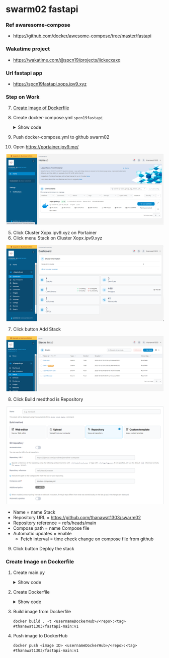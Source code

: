 # swarm02 fastapi

### Ref awaresome-compose
- https://github.com/docker/awesome-compose/tree/master/fastapi

### Wakatime project
- https://wakatime.com/@spcn19/projects/iickecxaxq

### Url fastapi app
- https://spcn19fastapi.xops.ipv9.xyz

### Step on Work
 
 7. [Create Image of Dockerfile](#create-image-on-dockerfile)
 8. Create docker-compose.yml `spcn19fastapi`
    <details>
    <summary>Show code</summary>

    ```ruby
    version: '3.3' #version compose must than 3 
    services: 
      api: #name application
        image: thanawat1303/fastapi-main:v1 #image service on dockerhub
        networks: #network in service
        - webproxy #network traefik
        environment: #environment application
          PORT: 8000 
        logging:
          driver: json-file #type file 
        volumes: #mount data volume of container
          - /var/run/docker.sock:/var/run/docker.sock
          - app:/app #"path data on host" : "path data on container"
        restart: 'no'
        deploy: #set deploy for swarm
          replicas: 1 #set amount worker want deploy container
          labels: #set labels application connect Traefik
            - traefik.docker.network=webproxy #name network of Traefik
            - traefik.enable=true #status of connect
            - traefik.constraint-label=webproxy #select traefik want container working
            - traefik.http.routers.spcn19fastapi-https.entrypoints=websecure #set position when have request to traefik
            - traefik.http.routers.spcn19fastapi-https.rule=Host("spcn19fastapi.xops.ipv9.xyz") #set domain access to application
            - traefik.http.routers.spcn19fastapi-https.tls.certresolver=default #set certresolver
            - traefik.http.services.spcn19fastapi.loadbalancer.server.port=8000 #set balance when request to port on container
            - traefik.http.routers.spcn19fastapi-https.tls=true #set status Protocal TLS
          resources: #set space that want of Container
            reservations: #set low space
              cpus: '0.1' 
              memory: 10M
            limits: #set high space
              cpus: '0.4'
              memory: 250M
              
    networks: #set networks outside container
      webproxy: #service network revert proxy on cluster
        external: true
    volumes: #volumes on host of Docker
      app:
    ```

    </details>
 3. Push docker-compose.yml to github swarm02
 4. Open https://portainer.ipv9.me/

<div align="center"><img src="app/image/openportainer.png" width="500px"></div>

 5. Click Cluster Xopx.ipv9.xyz on Portainer
 6. Click menu Stack on Cluster Xopx.ipv9.xyz

<div align="center"><img src="app/image/cluster.png" width="500px"></div>

 7. Click button Add Stack

<div align="center"><img src="app/image/menuservice.png" width="500px"></div>

 8. Click Build medthod is Repository

<div align="center"><img src="app/image/addStack.png" width="500px"></div>

  - Name = name Stack
  - Repository URL = https://github.com/thanawat1303/swarm02
  - Repository reference = refs/heads/main
  - Compose path = name Compose file
  - Automatic updates = enable
    - Fetch interval = time check change on compose file from github 
    
 9. Click button Deploy the stack

### Create Image on Dockerfile
 1. Create main.py
    <details>
    <summary>Show code</summary>

    ```ruby
    from fastapi import FastAPI

    app = FastAPI()

    @app.get("/")
    def hello_world():
        return {"message": "ผมรักวิชานี้ SPCN19"}
    ```

    </details>
 2. Create Dockerfile
    <details>
    <summary>Show code</summary>

    ```ruby
    FROM tiangolo/uvicorn-gunicorn-fastapi:python3.9-slim AS builder #image container

    WORKDIR . #Set path working command on container

    COPY requirements.txt ./ #Copy file on host to container
    RUN --mount=type=cache,target=/root/.cache/pip \
        pip install -r requirements.txt #run command on container

    COPY . ./app/ #Copy file on host to container

    FROM builder as dev-envs

    RUN <<EOF
    apt-get update
    apt-get install -y --no-install-recommends git
    EOF

    RUN <<EOF
    useradd -s /bin/bash -m vscode
    groupadd docker
    usermod -aG docker vscode
    EOF
    # install Docker tools (cli, buildx, compose)
    COPY --from=gloursdocker/docker / /
    ```

    </details>
 3. Build image from Dockerfile
 
    ```
    docker build . -t <usernameDockerHub>/<repo>:<tag> #thanawat1303/fastapi-main:v1
    ```
 4. Push image to DockerHub

     ```
     docker push <image ID> <usernameDockerHub>/<repo>:<tag> #thanawat1303/fastapi-main:v1
     ```